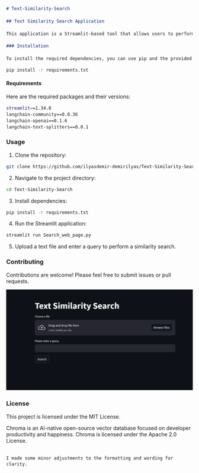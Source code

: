 ```markdown
# Text-Similarity-Search

## Text Similarity Search Application

This application is a Streamlit-based tool that allows users to perform a similarity search by uploading a text file and entering a query. It utilizes TextProcessor and VectorSearch classes to process the uploaded text and perform the similarity search using OpenAI Embeddings.

### Installation

To install the required dependencies, you can use pip and the provided requirements.txt file:
```

```bash
pip install -r requirements.txt
```

#### Requirements

Here are the required packages and their versions:

```bash
streamlit==1.34.0
langchain-community==0.0.36
langchain-openai==0.1.6
langchain-text-splitters==0.0.1
```

### Usage

1. Clone the repository:

```bash
git clone https://github.com/ilyasdemir-demirilyas/Text-Similarity-Search.git
```

2. Navigate to the project directory:

```bash
cd Text-Similarity-Search
```

3. Install dependencies:

```bash
pip install -r requirements.txt
```

4. Run the Streamlit application:

```bash
streamlit run Search_web_page.py
```

5. Upload a text file and enter a query to perform a similarity search.

### Contributing

Contributions are welcome! Please feel free to submit issues or pull requests.

![Resim Açıklaması](app_screen.png)


### License
This project is licensed under the MIT License. 

Chroma is an AI-native open-source vector database focused on developer productivity and happiness. Chroma is licensed under the Apache 2.0 License.
```

I made some minor adjustments to the formatting and wording for clarity.
